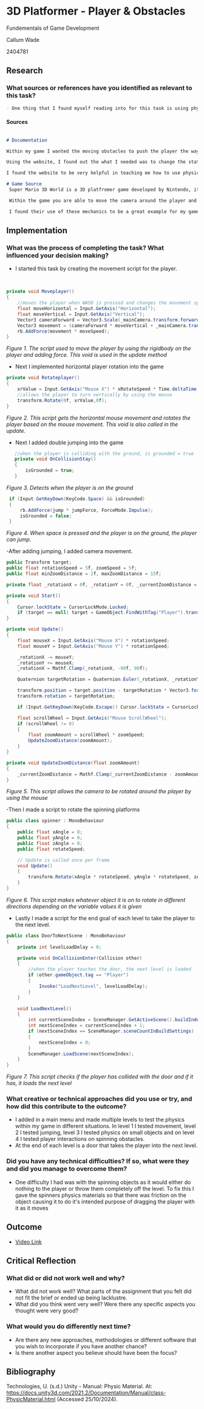 # 3D Platformer - Player & Obstacles

Fundementals of Game Development

Callum Wade 

2404781

## Research

### What sources or references have you identified as relevant to this task?
```markdown
- One thing that I found myself reading into for this task is using physics materials to add friction to obstacles. 
```

#### Sources
```Markdown

# Documentation

Within my game I wanted the moving obstacles to push the player the way that they rotated, which led me to physics materials. Since I have never used physics materials, I used the unity documentation to research it. (Technologies, s.d.)

Using the website, I found out the what I needed was to change the static friction on the cyclinder to be minimum which caused the object to drag the player with it as I wanted it to do.

I found the website to be very helpful in teaching me how to use physics materials because it tells you every little thing about them from how to create a physics material to what each drop down menu item does. 

# Game Source
 Super Mario 3D World is a 3D platfromer game developed by Nintendo, it uses very similar mechanics to the 3D platformer I am making. (Super Mario 3D World, 2013).

 Within the game you are able to move the camera around the player and it is also a 3D platformer where the player can interact with obstacles and jump. 

 I found their use of these mechanics to be a great example for my game and future 3D platformer games.

```

## Implementation

### What was the process of completing the task? What influenced your decision making?

- I started this task by creating the movement script for the player.

<br>

```csharp
private void Moveplayer()
{
    //moves the player when WASD is pressed and changes the movement speed based the the value of the variable moveSpeed
    float moveHorizontal = Input.GetAxis("Horizontal");
    float moveVertical = Input.GetAxis("Vertical");
    Vector3 cameraForward = Vector3.Scale(_mainCamera.transform.forward, new Vector3(1, 0, 1)).normalized;
    Vector3 movement = (cameraForward * moveVertical + _mainCamera.transform.right * -moveHorizontal).normalized;        
    rb.AddForce(movement * moveSpeed);
}
```
*Figure 1. The script used to move the player by using the rigidbody on the player and adding force. This void is used in the update method*

- Next I implemented horizontal player rotation into the game

```csharp
private void Rotateplayer()
{
    xrValue = Input.GetAxis("Mouse X") * xRotateSpeed * Time.deltaTime;
    //allows the player to turn vertically by using the mouse
    transform.Rotate(0f, xrValue,0f);
}
```
*Figure 2. This script gets the horizontal mouse movement and rotates the player based on the mouse movement. This void is also called in the update.*

- Next I added double jumping into the game

```csharp
   //when the player is colliding with the ground, is grounded = true
   private void OnCollisionStay()
   {
       isGrounded = true;
   }
```
*Figure 3. Detects when the player is on the ground*

```csharp
 if (Input.GetKeyDown(KeyCode.Space) && isGrounded)
 {
     rb.AddForce(jump * jumpForce, ForceMode.Impulse);
     isGrounded = false;
 }
```
*Figure 4. When space is pressed and the player is on the ground, the player can jump.*

-After adding jumping, I added camera movement.
```csharp
public Transform target;
public float rotationSpeed = 5f, zoomSpeed = 5f;
public float minZoomDistance = 2f, maxZoomDistance = 15f;

private float _rotationX = 0f, _rotationY = 0f, _currentZoomDistance = 10f;

private void Start()
{
    Cursor.lockState = CursorLockMode.Locked;
    if (target == null) target = GameObject.FindWithTag("Player").transform;
}

private void Update()
{
    float mouseX = Input.GetAxis("Mouse X") * rotationSpeed;
    float mouseY = Input.GetAxis("Mouse Y") * rotationSpeed;

    _rotationX -= mouseY;
    _rotationY += mouseX;
    _rotationX = Mathf.Clamp(_rotationX, -90f, 90f);

    Quaternion targetRotation = Quaternion.Euler(_rotationX, _rotationY, 0f);

    transform.position = target.position - targetRotation * Vector3.forward * _currentZoomDistance;
    transform.rotation = targetRotation;

    if (Input.GetKeyDown(KeyCode.Escape)) Cursor.lockState = CursorLockMode.None;

    float scrollWheel = Input.GetAxis("Mouse ScrollWheel");
    if (scrollWheel != 0)
    {
        float zoomAmount = scrollWheel * zoomSpeed;
        UpdateZoomDistance(zoomAmount);
    }
}

private void UpdateZoomDistance(float zoomAmount)
{
    _currentZoomDistance = Mathf.Clamp(_currentZoomDistance - zoomAmount, minZoomDistance, maxZoomDistance);
}
```
*Figure 5. This script allows the camera to be rotated around the player by using the mouse*

-Then I made a script to rotate the spinning platforms
```csharp
public class spinner : MonoBehaviour
{
    public float xAngle = 0;
    public float yAngle = 0;
    public float zAngle = 0;
    public float rotateSpeed;

    // Update is called once per frame
    void Update()
    {
        transform.Rotate(xAngle * rotateSpeed, yAngle * rotateSpeed, zAngle * rotateSpeed);    
    }
}
```
*Figure 6. This script makes whatever object it is on to rotate in different directions depending on the variable values it is given*

- Lastly I made a script for the end goal of each level to take the player to the next level.
```csharp
public class DoorToNextScene : MonoBehaviour
{
    private int levelLoadDelay = 0;

    private void OnCollisionEnter(Collision other)
    {
        //when the player touches the door, the next level is loaded
        if (other.gameObject.tag == "Player")
        {
            Invoke("LoadNextLevel", levelLoadDelay);
        }
    }

    void LoadNextLevel()
    {
        int currentSceneIndex = SceneManager.GetActiveScene().buildIndex;
        int nextSceneIndex = currentSceneIndex + 1;
        if (nextSceneIndex == SceneManager.sceneCountInBuildSettings)
        {
            nextSceneIndex = 0;
        }
        SceneManager.LoadScene(nextSceneIndex);
    }
}
```
*Figure 7. This script checks if the player has collided with the door and if it has, it loads the next level*

### What creative or technical approaches did you use or try, and how did this contribute to the outcome?

- I added in a main menu and made multiple levels to test the physics within my game in different situations. In level 1 I tested movement, level 2 I tested jumping, level 3 I tested physics on small objects and on level 4 I tested player interactions on spinning obstacles.
- At the end of each level is a door that takes the player into the next level. 

### Did you have any technical difficulties? If so, what were they and did you manage to overcome them?

- One difficulty I had was with the spinning objects as it would either do nothing to the player or throw them completely off the level. To fix this I gave the spinners physics materials so that there was friction on the object causing it to do it's intended purpose of dragging the player with it as it moves

## Outcome

- [Video Link](https://www.youtube.com/watch?v=dQw4w9WgXcQ&ab_channel=RickAstley)

## Critical Reflection

### What did or did not work well and why?

- What did not work well? What parts of the assignment that you felt did not fit the brief or ended up being lacklustre.
- What did you think went very well? Were there any specific aspects you thought were very good?

### What would you do differently next time?

- Are there any new approaches, methodologies or different software that you wish to incorporate if you have another chance?
- Is there another aspect you believe should have been the focus?

## Bibliography

Technologies, U. (s.d.) Unity - Manual: Physic Material. At: https://docs.unity3d.com/2021.2/Documentation/Manual/class-PhysicMaterial.html (Accessed  25/10/2024).


